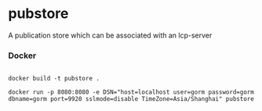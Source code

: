 # pubstore
A publication store which can be associated with an lcp-server


### Docker 

```

docker build -t pubstore .

docker run -p 8080:8080 -e DSN="host=localhost user=gorm password=gorm dbname=gorm port=9920 sslmode=disable TimeZone=Asia/Shanghai" pubstore


```
